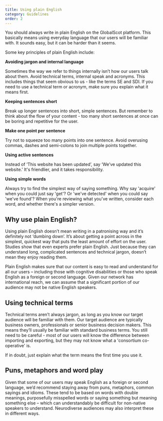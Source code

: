 ```yaml
---
title: Using plain English
category: Guidelines
order: 2
---
```


You should always write in plain English on the GlobalScot platform. This basically means using everyday language that our users will be familiar with. It sounds easy, but it can be harder than it seems.

Some key principles of plain English include:

**Avoiding jargon and internal language**

Sometimes the way we refer to things internally isn’t how our users talk about them. Avoid technical terms, internal speak and acronyms. This includes things that seem obvious to us - like the terms SE and SDI. If you need to use a technical term or acronym, make sure you explain what it means first.

**Keeping sentences short**

Break up longer sentences into short, simple sentences. But remember to think about the flow of your content - too many short sentences at once can be boring and repetitive for the user.

**Make one point per sentence**

Try not to squeeze too many points into one sentence. Avoid overusing commas, dashes and semi-colons to join multiple points together.

**Using active sentences**

Instead of ‘This website has been updated’, say ‘We’ve updated this website.’ It's friendlier, and it takes responsibility.

**Using simple words**

Always try to find the simplest way of saying something. Why say 'acquire' when you could just say 'get'? Or 'we've detected' when you could say 'we've found'? When you're reviewing what you've written, consider each word, and whether there's a simpler version.

## Why use plain English? ##

Using plain English doesn’t mean writing in a patronising way and it’s definitely not ‘dumbing down’. It’s about getting a point across in the simplest, quickest way that puts the least amount of effort on the user. Studies show that even experts prefer plain English. Just because they can understand long, complicated sentences and technical jargon, doesn’t mean they enjoy reading them.

Plain English makes sure that our content is easy to read and understand for all our users – including those with cognitive disabilities or those who speak English as a foreign or second language. Given our network has international reach, we can assume that a significant portion of our audience may not be native English speakers.

## Using technical terms ##
Technical terms aren’t always jargon, as long as you know our target audience will be familiar with them. Our target audience are typically business owners, professionals or senior business decision makers. This means they’ll usually be familiar with standard business terms. You still need to be careful - most of our users will know the difference between importing and exporting, but they may not know what a 'consortium co-operative' is.

If in doubt, just explain what the term means the first time you use it.

## Puns, metaphors and word play ##
Given that some of our users may speak English as a foreign or second language, we’d recommend staying away from puns, metaphors, common sayings and idioms. These tend to be based on words with double meanings, purposefully misspelled words or saying something but meaning something else – which can understandably be difficult for non-native speakers to understand. Neurodiverse audiences may also interpret these in different ways.
